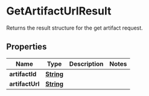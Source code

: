 

# GetArtifactUrlResult

 Returns the result structure for the get artifact request. 

## Properties

| Name | Type | Description | Notes |
|------------ | ------------- | ------------- | -------------|
|**artifactId** | [**String**](String.md) |  |  |
|**artifactUrl** | [**String**](String.md) |  |  |



